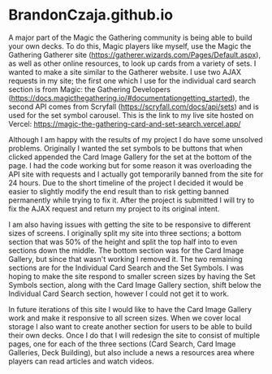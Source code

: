 # BrandonCzaja.github.io


A major part of the Magic the Gathering community is being able to build your own decks. To do this, Magic players like myself, use the Magic the Gathering Gatherer site (https://gatherer.wizards.com/Pages/Default.aspx), as well as other online resources, to look up cards from a variety of sets. I wanted to make a site similar to the Gatherer website. I use two AJAX requests in my site; the first one which I use for the individual card search section is from Magic: the Gathering Developers (https://docs.magicthegathering.io/#documentationgetting_started), the second API comes from Scryfall (https://scryfall.com/docs/api/sets) and is used for the set symbol carousel. This is the link to my live site hosted on Vercel: https://magic-the-gathering-card-and-set-search.vercel.app/

Although I am happy with the results of my project I do have some unsolved problems. Originally I wanted the set symbols to be buttons that when clicked appended the Card Image Gallery for the set at the bottom of the page. I had the code working but for some reason it was overloading the API site with requests and I actually got temporarily banned from the site for 24 hours. Due to the short timeline of the project I decided it would be easier to slightly modify the end result than to risk getting banned permanently while trying to fix it. After the project is submitted I will try to fix the AJAX request and return my project to its original intent. 

I am also having issues with getting the site to be responsive to different sizes of screens. I originally split my site into three sections; a bottom section that was 50% of the height and split the top half into to even sections down the middle. The bottom section was for the Card Image Gallery, but since that wasn't working I removed it. The two remaining sections are for the Individual Card Search and the Set Symbols. I was hoping to make the site respond to smaller screen sizes by having the Set Symbols section, along with the Card Image Gallery section, shift below the Individual Card Search section, however I could not get it to work. 

In future iterations of this site I would like to have the Card Image Gallery work and make it responsive to all screen sizes. When we cover local storage I also want to create another section for users to be able to build their own decks. Once I do that I will redesign the site to consist of multiple pages, one for each of the three sections (Card Search, Card Image Galleries, Deck Building), but also include a news a resources area where players can read articles and watch videos. 

